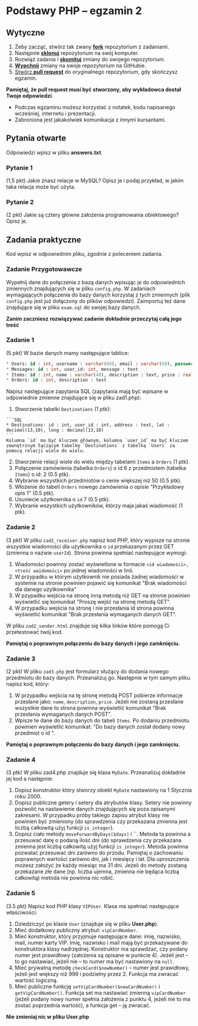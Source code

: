 # Podstawy PHP &ndash; egzamin 2

## Wytyczne

1. Żeby zacząć, stwórz tak zwany [**fork**][forking] repozytorium z zadaniami.
2. Następnie [**sklonuj**][ref-clone] repozytorium na swój komputer.
3. Rozwiąż zadania i [**skomituj**][ref-commit] zmiany do swojego repozytorium.
4. [**Wypchnij**][ref-push] zmiany na swoje repozytorium na GitHubie.
5. [Stwórz **pull request**][pull-request] do oryginalnego repozytorium, gdy skończysz egzamin.

**Pamiętaj, że pull request musi być stworzony, aby wykładowca dostał Twoje odpowiedzi**.

* Podczas egzaminu możesz korzystać z notatek, kodu napisanego wcześniej, internetu i prezentacji.
* Zabroniona jest jakakolwiek komunikacja z innymi kursantami.



## Pytania otwarte
Odpowiedzi wpisz w pliku **answers.txt**.

### Pytanie 1
(1,5 pkt)
Jakie znasz relacje w MySQL? Opisz je i podaj przykład, w jakim taka relacja może być użyta.

### Pytanie 2
(2 pkt)
Jakie są cztery główne założenia programowania obiektowego? Opisz je.

## Zadania praktyczne
Kod wpisz w odpowiednim pliku, zgodnie z poleceniem zadania.

### Zadanie Przygotowawcze
Wypełnij dane do połączenia z bazą danych wpisując je do odpowiednich zmiennych znajdujących się w pliku `config.php`. W zadaniach wymagających połączenia do bazy danych korzystaj z tych zmiennych (plik `config.php` jest już dołączony do plików odpowiedzi).
Zaimportuj też dane znajdujące się w pliku `exam.sql` do swojej bazy danych.

**Zanim zaczniesz rozwiązywać zadanie dokładnie przeczytaj całą jego treść**

### Zadanie 1
(5 pkt)
W bazie danych mamy następujące tablice:
```SQL
* Users: id : int, username : varchar(60), email : varchar(60), password : varchar(60)
* Messages: id : int, user_id: int, message : text
* Items: id : int, name : varchar(40), description : text, price : real(7,2)
* Orders: id : int, description : text
```
  
Napisz następujące zapytania SQL (zapytania mają być wpisane w odpowiednie zmienne znajdujące się w pliku zad1.php):
  1. Stworzenie tabelki `Destinations` (1 ptk):
  
    ```SQL
    * Destinations: id : int, user_id : int, address : text, lat : decimal(13,10), long : decimal(13,10)
    ```
    Kolumna `id` ma być kluczem głównym, kolumna `user_id` ma być kluczem zewnętrznym łączącym tabelkę `Destinations` z tabelką `Users` za pomocą relacji wiele do wielu. 
  2. Stworzenie relacji wiele do wielu między tabelami `Items` a `Orders` (1 ptk).
  3. Połączenie zamówienia (tabelka `Orders`) o id 6 z przedmiotem (tabelka `Items`) o id: 2 (0.5 ptk).
  4. Wybranie wszystkich przedmiotów o cenie większej niż 50 (0.5 ptk).
  5. Włożenie do tabeli `Orders` nowego zamówienia o opisie "Przykładowy opis 1" (0.5 ptk).
  6. Usuniecie użytkownika o `id` 7 (0.5 ptk).
  7. Wybranie wszystkich użytkowników, którzy maja jakaś wiadomość (1 ptk).

### Zadanie 2
(3 pkt)
W pliku `zad2_receiver.php` napisz kod PHP, który wypisze na stronie wszystkie wiadomości dla użytkownika o `id` przekazanym przez GET (zmienna o nazwie `userId`). Strona powinna spełniać nastepujące wymogi:
  1. Wiadomości powinny zostać wyświetlone w formacie `<id wiadomości>, <treść waidomości>` po jednej wiadomości w linii. 
  2. W przypadku w którym użytkownik nie posiada żadnej wiadomości w systemie na stronie powinien pojawić się komunikat "Brak wiadomości dla danego użytkownika"
  3. W pzypadku wejścia na stronę inną metodą niż GET na stronie powinien wyświetlić się komunikat "Proszę wejść na stronę metodą GET". 
  4. W przypadku wejścia na stronę i nie przesłania id strona powinna wyświetlić komunikat "Brak przesłania wymaganych danych GET".

W pliku `zad2_sender.html` znajduje się kilka linków które pomogą Ci przetestować twój kod.

**Pamiętaj o poprawnym połączeniu do bazy danych i jego zamknięciu.**

### Zadanie 3
(2 pkt)
W pliku `zad3.php` jest formularz służący do dodania nowego przedmiotu do bazy danych. Przeanalizuj go. Następnie w tym samym pliku napisz kod, który:
  1. W przypadku wejścia na tę stronę metodą POST pobierze informacje przesłane jako: `name`, `description`, `price`. Jeżeli nie zostaną przesłane wszystkie dane to strona powinna wyświetlić komunikat "Brak przesłania wymaganych danych POST". 
  2. Wpisze te dane do bazy danych do tabeli `Items`. Po dodaniu przedmiotu powinien wyświetlić komunikat: "Do bazy danych został dodany nowy przedmiot o id <id dodanego przedmiotu>".

**Pamiętaj o poprawnym połączeniu do bazy danych i jego zamknięciu.**

### Zadanie 4
(3 ptk)
W pliku zad4.php znajduje się klasa `MyDate`. Przeanalizuj dokładnie jej kod a następnie:
  1. Dopisz konstruktor który stworzy obiekt `MyDate` nastawiony na 1 Stycznia roku 2000.
  2. Dopisz publiczne getery i setery dla atrybutów klasy. Setery nie powinny pozwolić na nastawienie danych znajdujących się poza opisanymi zakresami. W przypadku próby takiego zapisu atrybut klasy nie powinien być zmieniony (do sprawdzenia czy przekazana zmienna jest liczbą całkowitą użyj funkcji `is_integer`).
  3. Dopisz ciało metody `moveForwardByDays($days)` i ``. Metoda ta powinna a przesuwać datę o podaną ilość dni (do sprawdzenia czy przekazana zmienna jest liczbą całkowitą użyj funkcji `is_integer`). Metoda powinna pozwalać przesuwać dni zarówno do przodu. Pamiętaj o zachowaniu poprawnych wartości zarówno dni, jak i miesięcy i lat. Dla uproszczenia możesz założyć że każdy miesiąc ma 31 dni. Jeżeli do metody zostaną przekazane złe dane (np. liczba ujemna, zmienna nie będąca liczbą całkowitą) metoda nie powinna nic robić. 


### Zadanie 5
(3.5 pkt)
Napisz kod PHP klasy `VIPUser`. Klasa ma spełniać następujące właściwości:
  1. Dziedziczyć po klasie `User` (znajduje się w pliku **User.php**).
  2. Mieć dodatkowy publiczny atrybut: ```vipCardNumber```.
  3. Mieć konstruktor, który przyjmuje następujące dane: imię, nazwisko, mail, numer karty VIP. Imię, nazwisko i mail mają być przekazywane do konstruktora klasy nadrzędnej. Konstruktor ma sprawdzać, czy podany numer jest prawidłowy (założenia są opisane w punkcie 4). Jeżeli jest  &ndash; to go nastawiać, jeżeli nie  &ndash; to numer ma być nastawiony na ```null```.
  4. Mieć prywatną metodę ```checkCard($newNumber)``` &ndash; numer jest prawidłowy, jeżeli jest większy niż 999 i podzielny przez 2. Funkcja ma zwracać wartość logiczną.
  5. Mieć publiczne funkcję ```setVipCardNumber($newCardNumber)``` i ```getVipCardNumber()```. Funkcja set ma nastawiać zmienną `vipCardNumber` (jeżeli podany nowy numer spełnia założenia z punktu 4, jeżeli nie to ma zostać poprzednia wartość), a funkcja get &ndash; ją zwracać.

**Nie zmieniaj nic w pliku User.php**

<!-- Links -->
[forking]: https://guides.github.com/activities/forking/
[ref-clone]: http://gitref.org/creating/#clone
[ref-commit]: http://gitref.org/basic/#commit
[ref-push]: http://gitref.org/remotes/#push
[ref-rand]: http://php.net/manual/pl/function.rand.php
[pull-request]: https://help.github.com/articles/creating-a-pull-request
